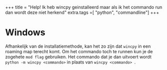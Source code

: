 +++
title = "Help! Ik heb wincpy geinstalleerd maar als ik het commando run dan wordt deze niet herkend"
extra.tags =[ "python", "commandline"]
+++
# Windows

Afhankelijk van de installatiemethode, kan het zo zijn dat `wincpy` in een roaming map terecht komt.
Om het commando toch te runnen kun je de zogehete `mod flag` gebruiken.
Het commando dat je dan uitvoert wordt `python -m wincpy <commando>` in plaats van `wincpy <commando> `.